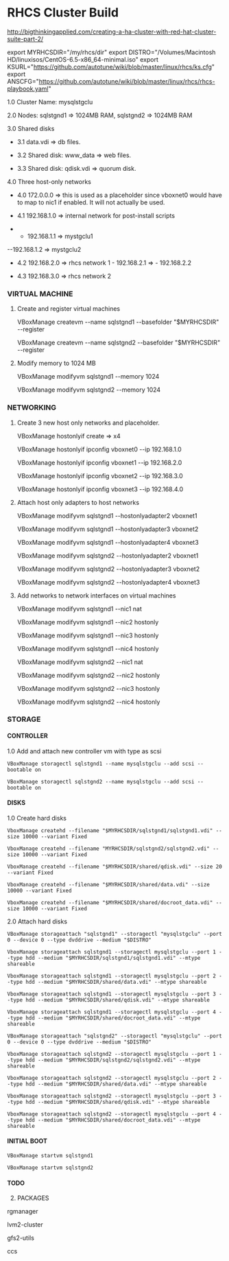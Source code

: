 # RHCS Cluster Build

http://bigthinkingapplied.com/creating-a-ha-cluster-with-red-hat-cluster-suite-part-2/

export MYRHCSDIR="/my/rhcs/dir" 
export DISTRO="/Volumes/Macintosh HD/linuxisos/CentOS-6.5-x86_64-minimal.iso"
export KSURL="https://github.com/autotune/wiki/blob/master/linux/rhcs/ks.cfg"
export ANSCFG="https://github.com/autotune/wiki/blob/master/linux/rhcs/rhcs-playbook.yaml"

1.0 Cluster Name: mysqlstgclu

2.0 Nodes: sqlstgnd1 => 1024MB RAM, sqlstgnd2 => 1024MB RAM

3.0 Shared disks

  - 3.1 data.vdi => db files. 

  - 3.2 Shared disk: www_data => web files. 

  - 3.3 Shared disk: qdisk.vdi => quorum disk. 


4.0 Three host-only networks

  - 4.0 172.0.0.0 => this is used as a placeholder since vboxnet0 would have to map to nic1 if enabled. It will not actually be used. 

  - 4.1 192.168.1.0 => internal network for post-install scripts

  - - 192.168.1.1 => mystgclu1

  --192.168.1.2 => mystgclu2
       
  - 4.2 192.168.2.0 => rhcs network 1
        - 192.168.2.1 => 
        - 192.168.2.2 

  - 4.3 192.168.3.0 => rhcs network 2

### VIRTUAL MACHINE 

1) Create and register virtual machines 

    VBoxManage createvm --name sqlstgnd1 --basefolder "$MYRHCSDIR" --register 
    
    VBoxManage createvm --name sqlstgnd2 --basefolder "$MYRHCSDIR" --register 

2) Modify memory to 1024 MB

    VBoxManage modifyvm sqlstgnd1 --memory 1024
    
    VBoxManage modifyvm sqlstgnd2 --memory 1024

### NETWORKING

1)  Create 3 new host only networks and placeholder. 

    VBoxManage hostonlyif create => x4

    VBoxManage hostonlyif ipconfig vboxnet0 --ip 192.168.1.0 

    VBoxManage hostonlyif ipconfig vboxnet1 --ip 192.168.2.0

    VBoxManage hostonlyif ipconfig vboxnet2 --ip 192.168.3.0

    VBoxManage hostonlyif ipconfig vboxnet3 --ip 192.168.4.0
    
2)  Attach host only adapters to host networks

    VBoxManage modifyvm sqlstgnd1 --hostonlyadapter2 vboxnet1

    VBoxManage modifyvm sqlstgnd1 --hostonlyadapter3 vboxnet2

    VBoxManage modifyvm sqlstgnd1 --hostonlyadapter4 vboxnet3

    VBoxManage modifyvm sqlstgnd2 --hostonlyadapter2 vboxnet1

    VBoxManage modifyvm sqlstgnd2 --hostonlyadapter3 vboxnet2

    VBoxManage modifyvm sqlstgnd2 --hostonlyadapter4 vboxnet3

3) Add networks to network interfaces on virtual machines
	
    VBoxManage modifyvm sqlstgnd1 --nic1 nat

    VBoxManage modifyvm sqlstgnd1 --nic2 hostonly

    VBoxManage modifyvm sqlstgnd1 --nic3 hostonly

    VBoxManage modifyvm sqlstgnd1 --nic4 hostonly

    VBoxManage modifyvm sqlstgnd2 --nic1 nat

    VBoxManage modifyvm sqlstgnd2 --nic2 hostonly

    VBoxManage modifyvm sqlstgnd2 --nic3 hostonly

    VBoxManage modifyvm sqlstgnd2 --nic4 hostonly


### STORAGE

#### CONTROLLER 

1.0 Add and attach new controller vm with type as scsi

    VBoxManage storagectl sqlstgnd1 --name mysqlstgclu --add scsi --bootable on

    VBoxManage storagectl sqlstgnd2 --name mysqlstgclu --add scsi --bootable on


#### DISKS

1.0 Create hard disks 

    VboxManage createhd --filename "$MYRHCSDIR/sqlstgnd1/sqlstgnd1.vdi" --size 10000 --variant Fixed

    VboxManage createhd --filename "MYRHCSDIR/sqlstgnd2/sqlstgnd2.vdi" --size 10000 --variant Fixed

    VboxManage createhd --filename "$MYRHCSDIR/shared/qdisk.vdi" --size 20 --variant Fixed  

    VboxManage createhd --filename "$MYRHCSDIR/shared/data.vdi" --size 10000 --variant Fixed  

    VboxManage createhd --filename "$MYRHCSDIR/shared/docroot_data.vdi" --size 10000 --variant Fixed

2.0 Attach hard disks

    VBoxManage storageattach "sqlstgnd1" --storagectl "mysqlstgclu" --port 0 --device 0 --type dvddrive --medium "$DISTRO"

    VboxManage storageattach sqlstgnd1 --storagectl mysqlstgclu --port 1 --type hdd --medium "$MYRHCSDIR/sqlstgnd1/sqlstgnd1.vdi" --mtype shareable

    VboxManage storageattach sqlstgnd1 --storagectl mysqlstgclu --port 2 --type hdd --medium "$MYRHCSDIR/shared/data.vdi" --mtype shareable 

    VboxManage storageattach sqlstgnd1 --storagectl mysqlstgclu --port 3 --type hdd --medium "$MYRHCSDIR/shared/qdisk.vdi" --mtype shareable

    VboxManage storageattach sqlstgnd1 --storagectl mysqlstgclu --port 4 --type hdd --medium "$MYRHCSDIR/shared/docroot_data.vdi" --mtype shareable

    VBoxManage storageattach "sqlstgnd2" --storagectl "mysqlstgclu" --port 0 --device 0 --type dvddrive --medium "$DISTRO" 

    VboxManage storageattach sqlstgnd2 --storagectl mysqlstgclu --port 1 --type hdd --medium "$MYRHCSDIR/sqlstgnd2/sqlstgnd2.vdi" --mtype shareable

    VboxManage storageattach sqlstgnd2 --storagectl mysqlstgclu --port 2 --type hdd --medium "$MYRHCSDIR/shared/data.vdi" --mtype shareable 

    VboxManage storageattach sqlstgnd2 --storagectl mysqlstgclu --port 3 --type hdd --medium "$MYRHCSDIR/shared/qdisk.vdi" --mtype shareable

    VboxManage storageattach sqlstgnd2 --storagectl mysqlstgclu --port 4 --type hdd --medium "$MYRHCSDIR/shared/docroot_data.vdi" --mtype shareable

#### INITIAL BOOT 

    VBoxManage startvm sqlstgnd1

    VBoxManage startvm sqlstgnd2


#### TODO


2. PACKAGES

rgmanager

lvm2-cluster

gfs2-utils

ccs
